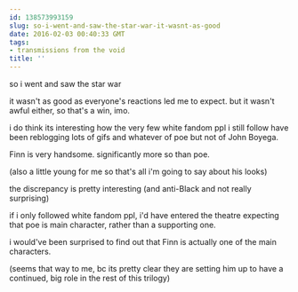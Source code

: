 ```yaml
---
id: 138573993159
slug: so-i-went-and-saw-the-star-war-it-wasnt-as-good
date: 2016-02-03 00:40:33 GMT
tags:
- transmissions from the void
title: ''
---
```


so i went and saw the star war

it wasn't as good as everyone's reactions led me to expect. but it wasn't awful either, so that's a win, imo.

i do think its interesting how the very few white fandom ppl i still follow have been reblogging lots of gifs and whatever of poe but not of John Boyega.

Finn is very handsome. significantly more so than poe. 

(also a little young for me so that's all i'm going to say about his looks)

the discrepancy is pretty interesting (and anti-Black and not really surprising)

if i only followed white fandom ppl, i'd have entered the theatre expecting that poe is main character, rather than a supporting one.

i would've been surprised to find out that Finn is actually one of the main characters.

(seems that way to me, bc its pretty clear they are setting him up to have a continued, big role in the rest of this trilogy)